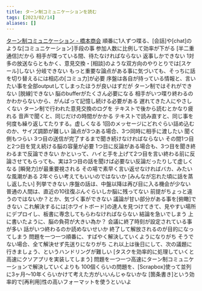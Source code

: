 ```yaml
---
title: ターン制コミュニケーションを読む
tags: [2023/02/14]
aliases: []
---
```


[ターン制コミュニケーション - 橋本商会](https://scrapbox.io/shokai/ターン制コミュニケーション)
順番に1人ずつ喋る、[会話]や[chat]のような[コミュニケーション]手段の事
 参加人数に比例して効率が下がる
  [半二重通信]だから
   相手が喋っている間、待たなければならない
   返事しかできない
  1対多の放送ならともかく、意見交換・[相談]のような双方向のやりとりでは[スケール]しない
 分岐できない
  もっと重要な論点がある事に気づいても、そっちに話を切り替えるには相応の[コミュ力]が必要
  序盤は各自が持っている情報と、言いたい事を全部outputしてしまったほうが良いはずだが
   ターン制ではそれができない
   [脱線]できない
 脳のbufferがたくさん必要になる
  相手がいつ喋り終わるのかわからないから、がんばって記憶し続ける必要がある
 遅れてきた人にやさしくない
  ターン制で行われた意見交換のログを
   テキストで後から読むとかなり疲れる
   音声で聞くと、同じだけの時間がかかる
  テキストで読み直すと、同じ事を何度も繰り返してたりする。虚しくなる
 1回のメッセージにどれぐらい詰め込むのか、サイズ調節が難しい
  論点が3つある場合、3つ同時に相手に渡したい
   聞く側もつらい
    3つ目の送信が完了するまで聞き続けなければならない
    その間1つ目と2つ目を覚え続ける脳の容量が必要
  1つ目に反論がある場合も、3つ目を聞き終わるまで反論できない
   かといって、ハイと手を上げて2つ目を言い終わる前に反論させてもらっても、実は3つ目の話を聞けば必要ない反論だったりして虚しくなる
 [瞬発力]が最重要視される
  その場で素早く言い返せなければバカ、みたいな風潮がある
  2年ぐらい考えてもいいのではないか
  [みんなが忘れた頃に話を蒸し返したい]
 列挙できない
  序盤の話は、中盤以降は再び目に入る機会が少ない
   普通の人間は、直近の10往復ぶんぐらいしか脳に残ってない
   前提がちょっと違うのではないか？とか、気づく事ができない
  議論が甘い部分がある事を[俯瞰]できない
  これ解決するには[ホワイトボード]の達人を見つけてきて、見やすい場所にデプロイし、板書に専念してもらわなければならない
 結論を急いでしまう
  上に書いたように、脳の負荷が大きい為か？
  会議に終了時刻が設定されている事が多い
   話がいつ終わるのか読めないせいか
   終了して解放されるのが目的になってしまう
  問題を一つ一つ順番に、すばやく解決していくようになりがち
   そうでない場合、全て解決せず先送りになりがち
   これ以上は後日にして、次の議題に行きましょう、というハンドリングが難しい
   [タスクを効率的に処理していくと高速にクソアプリを実装してしまう]
 問題を一つ一つ高速にターン制コミュニケーションで解決していくよりも
  100個くらいの問題を、[Scrapbox]使って並列に3ヶ月〜10年くらいかけて考えた方がいいんじゃないかな
  [箇条書き]という効率的で[再利用]性の高いフォーマットを使うといいよ